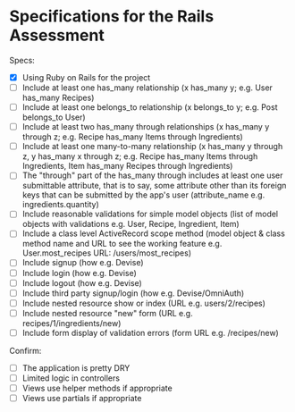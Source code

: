 # Specifications for the Rails Assessment

Specs:

-   [x] Using Ruby on Rails for the project
-   [ ] Include at least one has_many relationship (x has_many y; e.g. User has_many Recipes)
-   [ ] Include at least one belongs_to relationship (x belongs_to y; e.g. Post belongs_to User)
-   [ ] Include at least two has_many through relationships (x has_many y through z; e.g. Recipe has_many Items through Ingredients)
-   [ ] Include at least one many-to-many relationship (x has_many y through z, y has_many x through z; e.g. Recipe has_many Items through Ingredients, Item has_many Recipes through Ingredients)
-   [ ] The "through" part of the has_many through includes at least one user submittable attribute, that is to say, some attribute other than its foreign keys that can be submitted by the app's user (attribute_name e.g. ingredients.quantity)
-   [ ] Include reasonable validations for simple model objects (list of model objects with validations e.g. User, Recipe, Ingredient, Item)
-   [ ] Include a class level ActiveRecord scope method (model object & class method name and URL to see the working feature e.g. User.most_recipes URL: /users/most_recipes)
-   [ ] Include signup (how e.g. Devise)
-   [ ] Include login (how e.g. Devise)
-   [ ] Include logout (how e.g. Devise)
-   [ ] Include third party signup/login (how e.g. Devise/OmniAuth)
-   [ ] Include nested resource show or index (URL e.g. users/2/recipes)
-   [ ] Include nested resource "new" form (URL e.g. recipes/1/ingredients/new)
-   [ ] Include form display of validation errors (form URL e.g. /recipes/new)

Confirm:

-   [ ] The application is pretty DRY
-   [ ] Limited logic in controllers
-   [ ] Views use helper methods if appropriate
-   [ ] Views use partials if appropriate
